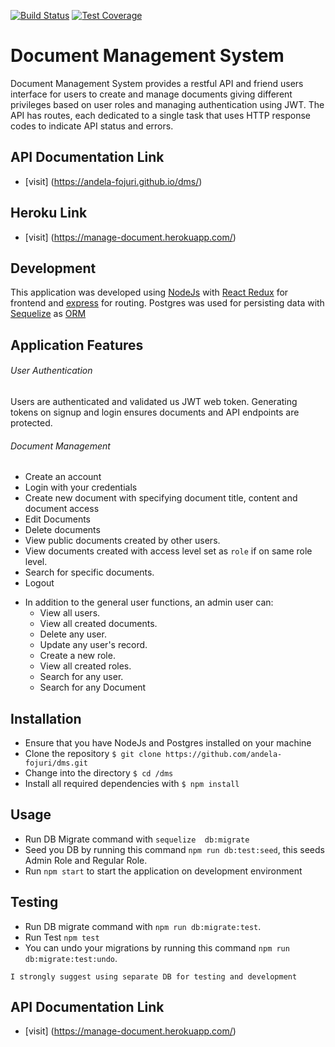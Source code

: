 [![Build Status](https://travis-ci.org/andela-fojuri/dms.svg?branch=develop)](https://travis-ci.org/andela-fojuri/dms)
[![Test Coverage](https://codeclimate.com/github/andela-fojuri/dms/badges/coverage.svg)](https://codeclimate.com/github/andela-fojuri/dms/coverage)

# Document Management System 

Document Management System provides a restful API and friend users interface for users to create and manage documents giving different privileges based on user roles and managing authentication using JWT. The API has routes, each dedicated to a single task that uses HTTP response codes to indicate API status and errors.

## API Documentation Link
- [visit] (https://andela-fojuri.github.io/dms/)

## Heroku Link
- [visit] (https://manage-document.herokuapp.com/)

## Development
This application was developed using [NodeJs](https://nodejs.org) with [React Redux](http://redux.js.org/docs/basics/UsageWithReact.html) for frontend and [express](https://expressjs.com/) for routing. Postgres was used for persisting data with [Sequelize](https://sequelizejs.org) as [ORM](https://en.wikipedia.org/wiki/Object-relational_mapping)

## Application Features
###### User Authentication
Users are authenticated and validated us JWT web token. Generating tokens on signup and login ensures documents and API endpoints are protected.

###### Document Management
*   Create an account
*   Login with your credentials
*   Create new document with specifying document title, content and document access
*   Edit Documents
*   Delete documents
*   View public documents created by other users.
*   View documents created with access level set as `role` if on same role level.
*   Search for specific documents.
*   Logout

-   In addition to the general user functions, an admin user can:
    -   View all users.
    -   View all created documents.
    -   Delete any user.
    -   Update any user's record.
    -   Create a new role.
    -   View all created roles.
    -   Search for any user.
    -   Search for any Document

## Installation
-   Ensure that you have NodeJs and Postgres installed on your machine
-   Clone the repository `$ git clone https://github.com/andela-fojuri/dms.git`
-   Change into the directory `$ cd /dms`
-   Install all required dependencies with `$ npm install`

## Usage
-   Run DB Migrate command with  `sequelize  db:migrate`
-   Seed you DB by running this command `npm run db:test:seed`, this seeds Admin Role and Regular Role.
-   Run `npm start` to start the application on development environment

## Testing
-   Run DB migrate command with `npm run db:migrate:test`.
-   Run Test `npm test`
-   You can undo your migrations by running this command `npm run db:migrate:test:undo`.

` I strongly suggest using separate DB for testing and development `
## API Documentation Link
- [visit] (https://manage-document.herokuapp.com/)


